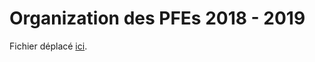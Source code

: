 # Organization des PFEs 2018 - 2019


Fichier déplacé [ici](https://github.com/gmolines/pfe/blob/master/readme.md).
